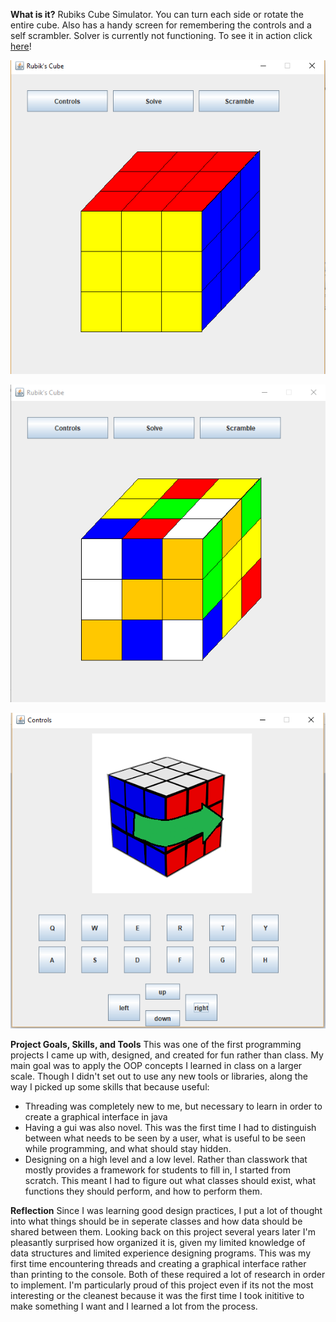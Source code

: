 **What is it?** Rubiks Cube Simulator. You can turn each side or rotate the entire cube. Also has a handy screen for remembering the controls and a self scrambler. Solver is currently not functioning. To see it in action click [here](https://youtu.be/EfHKxPL39Yk)!

![Solved Cube](exampleImages/solved.png)

![Scrambled Cube](exampleImages/scrambled.png)

![Controls](exampleImages/controls.png)


**Project Goals, Skills, and Tools**
This was one of the first programming projects I came up with, designed, and created for fun rather than class. My main goal was to apply the OOP concepts I learned in class on a larger scale. Though I didn't set out to use any new tools or libraries, along the way I picked up some skills that because useful:
* Threading was completely new to me, but necessary to learn in order to create a graphical interface in java
* Having a gui was also novel. This was the first time I had to distinguish between what needs to be seen by a user, what is useful to be seen while programming, and what should stay hidden.
* Designing on a high level and a low level. Rather than classwork that mostly provides a framework for students to fill in, I started from scratch. This meant I had to figure out what classes should exist, what functions they should perform, and how to perform them.


**Reflection**
Since I was learning good design practices, I put a lot of thought into what things should be in seperate classes and how data should be shared between them. Looking back on this project several years later I'm pleasantly surprised how organized it is, given my limited knowledge of data structures and limited experience designing programs. This was my first time encountering threads and creating a graphical interface rather than printing to the console. Both of these required a lot of research in order to implement. I'm particularly proud of this project even if its not the most interesting or the cleanest because it was the first time I took inititive to make something I want and I learned a lot from the process.

